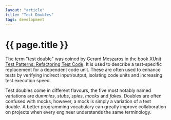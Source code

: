 ```yaml
---
layout: "article"
title: "Test Doubles"
tags: development
---
```

# {{ page.title }}

The term "test double" was coined by Gerard Meszaros in the book [XUnit Test Patterns: Refactoring Test Code](http://xunitpatterns.com/). It is used to describe a test-specific replacement for a dependent code unit. These are often used to enhance tests by verifying indirect input/output, isolating code units and increasing test execution speed.

Test doubles come in different flavours, the five most notably named variations are _dummies_, _stubs_, _spies_, _mocks_ and _fakes_. Doubles are often confused with mocks, however, a mock is simply a variation of a test double. A better programming vocabulary can greatly improve collaboration on projects when every engineer understands the same terminology.
